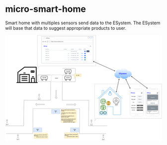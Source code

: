 # micro-smart-home

Smart home with multiples sensors send data to the ESystem. The ESystem will base that data to suggest appropriate products to user.

![diagram](iot.drawio.png)
